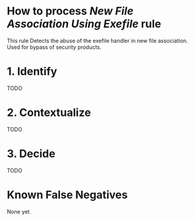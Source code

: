# How to process *New File Association Using Exefile* rule
This rule Detects the abuse of the exefile handler in new file association. Used for bypass of security products.

# 1. Identify
TODO

# 2. Contextualize
TODO

# 3. Decide
TODO

# Known False Negatives
None yet.
